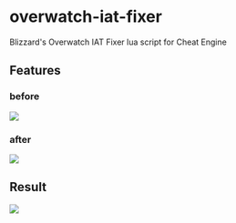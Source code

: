 # overwatch-iat-fixer
Blizzard's Overwatch IAT Fixer lua script for Cheat Engine
## Features

### before
 <img src="https://raw.githubusercontent.com/vmmcall/overwatch-iat-fixer/main/images/before.png">

### after
 <img src="https://raw.githubusercontent.com/vmmcall/overwatch-iat-fixer/main/images/after.png">


## Result
 <img src="https://raw.githubusercontent.com/vmmcall/overwatch-iat-fixer/main/images/Result.png">
